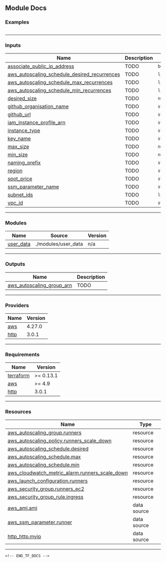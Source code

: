 <!-- BEGIN_TF_DOCS -->
## Module Docs
### Examples

```hcl

```
----
### Inputs

| Name | Description | Type | Default | Required |
|------|-------------|------|---------|:--------:|
| <a name="input_associate_public_ip_address"></a> [associate\_public\_ip\_address](#input\_associate\_public\_ip\_address) | TODO | `bool` | `false` | no |
| <a name="input_aws_autoscaling_schedule_desired_recurrences"></a> [aws\_autoscaling\_schedule\_desired\_recurrences](#input\_aws\_autoscaling\_schedule\_desired\_recurrences) | TODO | `list(string)` | `[]` | no |
| <a name="input_aws_autoscaling_schedule_max_recurrences"></a> [aws\_autoscaling\_schedule\_max\_recurrences](#input\_aws\_autoscaling\_schedule\_max\_recurrences) | TODO | `list(string)` | `[]` | no |
| <a name="input_aws_autoscaling_schedule_min_recurrences"></a> [aws\_autoscaling\_schedule\_min\_recurrences](#input\_aws\_autoscaling\_schedule\_min\_recurrences) | TODO | `list(string)` | `[]` | no |
| <a name="input_desired_size"></a> [desired\_size](#input\_desired\_size) | TODO | `number` | `1` | no |
| <a name="input_github_organisation_name"></a> [github\_organisation\_name](#input\_github\_organisation\_name) | TODO | `string` | n/a | yes |
| <a name="input_github_url"></a> [github\_url](#input\_github\_url) | TODO | `string` | n/a | yes |
| <a name="input_iam_instance_profile_arn"></a> [iam\_instance\_profile\_arn](#input\_iam\_instance\_profile\_arn) | TODO | `string` | n/a | yes |
| <a name="input_instance_type"></a> [instance\_type](#input\_instance\_type) | TODO | `string` | n/a | yes |
| <a name="input_key_name"></a> [key\_name](#input\_key\_name) | TODO | `string` | `""` | no |
| <a name="input_max_size"></a> [max\_size](#input\_max\_size) | TODO | `number` | `3` | no |
| <a name="input_min_size"></a> [min\_size](#input\_min\_size) | TODO | `number` | `0` | no |
| <a name="input_naming_prefix"></a> [naming\_prefix](#input\_naming\_prefix) | TODO | `string` | n/a | yes |
| <a name="input_region"></a> [region](#input\_region) | TODO | `string` | n/a | yes |
| <a name="input_spot_price"></a> [spot\_price](#input\_spot\_price) | TODO | `string` | n/a | yes |
| <a name="input_ssm_parameter_name"></a> [ssm\_parameter\_name](#input\_ssm\_parameter\_name) | TODO | `string` | `"/github/runner/token"` | no |
| <a name="input_subnet_ids"></a> [subnet\_ids](#input\_subnet\_ids) | TODO | `list(string)` | n/a | yes |
| <a name="input_vpc_id"></a> [vpc\_id](#input\_vpc\_id) | TODO | `string` | n/a | yes |
----
### Modules

| Name | Source | Version |
|------|--------|---------|
| <a name="module_user_data"></a> [user\_data](#module\_user\_data) | ./modules/user_data | n/a |
----
### Outputs

| Name | Description |
|------|-------------|
| <a name="output_aws_autoscaling_group_arn"></a> [aws\_autoscaling\_group\_arn](#output\_aws\_autoscaling\_group\_arn) | TODO |
----
### Providers

| Name | Version |
|------|---------|
| <a name="provider_aws"></a> [aws](#provider\_aws) | 4.27.0 |
| <a name="provider_http"></a> [http](#provider\_http) | 3.0.1 |
----
### Requirements

| Name | Version |
|------|---------|
| <a name="requirement_terraform"></a> [terraform](#requirement\_terraform) | >= 0.13.1 |
| <a name="requirement_aws"></a> [aws](#requirement\_aws) | >= 4.9 |
| <a name="requirement_http"></a> [http](#requirement\_http) | 3.0.1 |
----
### Resources

| Name | Type |
|------|------|
| [aws_autoscaling_group.runners](https://registry.terraform.io/providers/hashicorp/aws/latest/docs/resources/autoscaling_group) | resource |
| [aws_autoscaling_policy.runners_scale_down](https://registry.terraform.io/providers/hashicorp/aws/latest/docs/resources/autoscaling_policy) | resource |
| [aws_autoscaling_schedule.desired](https://registry.terraform.io/providers/hashicorp/aws/latest/docs/resources/autoscaling_schedule) | resource |
| [aws_autoscaling_schedule.max](https://registry.terraform.io/providers/hashicorp/aws/latest/docs/resources/autoscaling_schedule) | resource |
| [aws_autoscaling_schedule.min](https://registry.terraform.io/providers/hashicorp/aws/latest/docs/resources/autoscaling_schedule) | resource |
| [aws_cloudwatch_metric_alarm.runners_scale_down](https://registry.terraform.io/providers/hashicorp/aws/latest/docs/resources/cloudwatch_metric_alarm) | resource |
| [aws_launch_configuration.runners](https://registry.terraform.io/providers/hashicorp/aws/latest/docs/resources/launch_configuration) | resource |
| [aws_security_group.runners_ec2](https://registry.terraform.io/providers/hashicorp/aws/latest/docs/resources/security_group) | resource |
| [aws_security_group_rule.ingress](https://registry.terraform.io/providers/hashicorp/aws/latest/docs/resources/security_group_rule) | resource |
| [aws_ami.ami](https://registry.terraform.io/providers/hashicorp/aws/latest/docs/data-sources/ami) | data source |
| [aws_ssm_parameter.runner](https://registry.terraform.io/providers/hashicorp/aws/latest/docs/data-sources/ssm_parameter) | data source |
| [http_http.myip](https://registry.terraform.io/providers/hashicorp/http/3.0.1/docs/data-sources/http) | data source |
----
```
<!-- END_TF_DOCS -->
